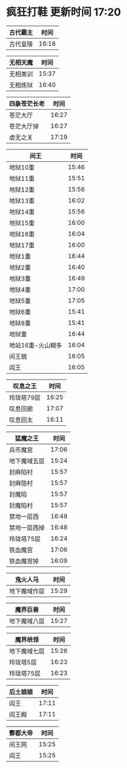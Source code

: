 # 疯狂打鞋 更新时间 17:20

| 古代霸主   | 时间    |
|--------|-------|
| 古代皇陵 | 16:18 |

| 无相天魔   | 时间    |
|--------|-------|
| 无相类训 | 15:37 |
| 无相炼狱 | 16:40 |

| 四象苍茫长老   | 时间    |
|--------|-------|
| 苍茫大厅 | 16:27 |
| 苍茫大厅掉 | 16:27 |
| 虚无之关 | 17:19 |

| 间王   | 时间    |
|--------|-------|
| 地狱10重 | 15:46 |
| 地狱11重 | 15:51 |
| 地狱12重 | 15:56 |
| 地狱13重 | 16:02 |
| 地狱14重 | 15:56 |
| 地狱15重 | 16:00 |
| 地狱16重 | 16:04 |
| 地狱17重 | 16:00 |
| 地狱1重 | 16:44 |
| 地狱2重 | 16:40 |
| 地狱3重 | 16:49 |
| 地狱4重 | 17:00 |
| 地狱5重 | 17:05 |
| 地狱6重 | 15:41 |
| 地狱8重 | 15:41 |
| 地狱重 | 16:44 |
| 地站16重-火山糊多 | 16:04 |
| 间王兢 | 16:05 |
| 阎王 | 16:05 |

| 叹息之王   | 时间    |
|--------|-------|
| 玲珑塔79层 | 16:25 |
| 叹息回廊 | 17:07 |
| 叹息回太 | 16:11 |

| 猛魔之王   | 时间    |
|--------|-------|
| 兵币魔宫 | 17:06 |
| 地下魔域五层 | 15:24 |
| 封麻陷村 | 15:57 |
| 封麻隐村 | 15:57 |
| 封魔陷 | 15:57 |
| 封魔陷村 | 15:57 |
| 禁地一层西 | 16:48 |
| 禁地一层西掉 | 16:48 |
| 玲珑塔75层 | 16:24 |
| 铁血魔宫 | 17:06 |
| 铁血魔宫掉 | 16:09 |

| 鬼火人马   | 时间    |
|--------|-------|
| 地下魔域作层 | 15:29 |

| 魔界巨兽   | 时间    |
|--------|-------|
| 地下魔域八层 | 15:27 |

| 魔界统领   | 时间    |
|--------|-------|
| 地下魔域七层 | 15:26 |
| 玲珑塔5层 | 16:23 |
| 玲珑塔75层 | 16:23 |

| 后土娘娘   | 时间    |
|--------|-------|
| 阎王 | 17:11 |
| 阎王殿 | 17:11 |

| 酆都大帝   | 时间    |
|--------|-------|
| 间王网 | 15:25 |
| 阎王 | 15:25 |